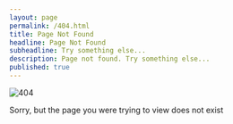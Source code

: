 ```yaml
---
layout: page
permalink: /404.html
title: Page Not Found
headline: Page Not Found
subheadline: Try something else...
description: Page not found. Try something else...
published: true
---
```


![404](/images/404.jpg)

Sorry, but the page you were trying to view does not exist

<script type="text/javascript">
  var GOOG_FIXURL_LANG = 'en';
  var GOOG_FIXURL_SITE = 'http://restlesspoint.com'
</script>
<script type="text/javascript"
  src="http://linkhelp.clients.google.com/tbproxy/lh/wm/fixurl.js">
</script>